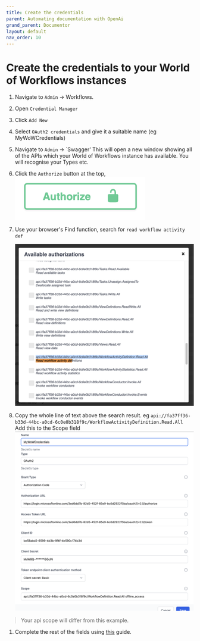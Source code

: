 ```yaml
---
title: Create the credentials
parent: Automating documentation with OpenAi
grand_parent: Documentor
layout: default
nav_order: 10
---
```


# Create the credentials to your World of Workflows instances

1. Navigate to `Admin` -> Workflows. 
2. Open `Credential Manager`
3. Click `Add New`
4. Select `OAuth2 credentials` and give it a suitable name (eg MyWoWCredentials)

5. Navigate to `Admin` -> `Swagger' This will open a new window showing all of the APIs which your World of Workflows instance has available.  You will recognise your Types etc.
6. Click the `Authorize` button at the top, ![alt text](image-8.png)
7. Use your browser's Find function, search for `read workflow activity def`  
  
   ![alt text](image-7.png)  
8. Copy the whole line of text above the search result.  eg 
`api://fa37ff36-b33d-44bc-a0cd-6c0e0b318f9c/WorkflowActivityDefinition.Read.All`
Add this to the Scope field
    ![alt text](image-9.png)
> Your api scope will differ from this example.
1. Complete the rest of the fields using [this](../24_reference/access-graphapi.html/#required-information) guide.
